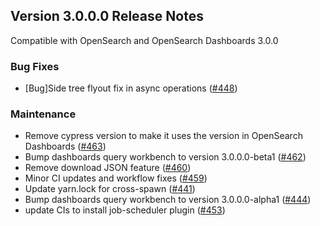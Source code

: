 ## Version 3.0.0.0 Release Notes

Compatible with OpenSearch and OpenSearch Dashboards 3.0.0

### Bug Fixes

- [Bug]Side tree flyout fix in async operations ([#448](https://github.com/opensearch-project/dashboards-query-workbench/pull/448))

### Maintenance

- Remove cypress version to make it uses the version in OpenSearch Dashboards ([#463](https://github.com/opensearch-project/dashboards-query-workbench/pull/463))
- Bump dashboards query workbench to version 3.0.0.0-beta1 ([#462](https://github.com/opensearch-project/dashboards-query-workbench/pull/462))
- Remove download JSON feature ([#460](https://github.com/opensearch-project/dashboards-query-workbench/pull/460))
- Minor CI updates and workflow fixes ([#459](https://github.com/opensearch-project/dashboards-query-workbench/pull/459))
- Update yarn.lock for cross-spawn ([#441](https://github.com/opensearch-project/dashboards-query-workbench/pull/441))
- Bump dashboards query workbench to version 3.0.0.0-alpha1 ([#444](https://github.com/opensearch-project/dashboards-query-workbench/pull/444))
- update CIs to install job-scheduler plugin ([#453](https://github.com/opensearch-project/dashboards-query-workbench/pull/453))
